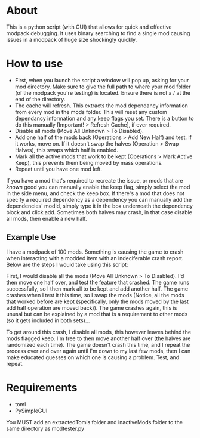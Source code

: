 # About
This is a python script (with GUI) that allows for quick and effective modpack debugging. It uses binary searching to find a single mod causing issues in a modpack of huge size shockingly quickly.


# How to use
* First, when you launch the script a window will pop up, asking for your mod directory. Make sure to give the full path to where your mod folder (of the modpack you're testing) is located. Ensure there is not a / at the end of the directory.
* The cache will refresh. This extracts the mod dependancy information from every mod in the mods folder. This will reset any custom dependancy information and any keep flags you set. There is a button to do this manually [Important! > Refresh Cache], if ever required.
* Disable all mods (Move All Unknown > To Disabled).
* Add one half of the mods back (Operations > Add New Half) and test. If it works, move on. If it doesn't swap the halves (Operation > Swap Halves), this swaps which half is enabled.
* Mark all the active mods that work to be kept (Operations > Mark Active Keep), this prevents them being moved by mass operations. 
* Repeat until you have one mod left.

If you have a mod that's required to recreate the issue, or mods that are *known* good you can manually enable the keep flag, simply select the mod in the side menu, and check the keep box. If there's a mod that does not specify a required dependency as a dependency you can manually add the dependencies' modId, simply type it in the box underneath the dependency block and click add. Sometimes both halves may crash, in that case disable all mods, then enable a new half.

## Example Use
I have a modpack of 100 mods. Something is causing the game to crash when interacting with a modded item with an indeciferable crash report. Below are the steps I would take using this script:

First, I would disable all the mods (Move All Unknown > To Disabled). I'd then move one half over, and test the feature that crashed. The game runs successfully, so I then mark all to be kept and add another half. The game crashes when I test it this time, so I swap the mods (Notice, all the mods that worked before are kept (specifically, only the mods moved by the last add half operation are moved back)). The game crashes again, this is unusal but can be explained by a mod that is a requirement to other mods (so it gets included in both sets)...

To get around this crash, I disable all mods, this however leaves behind the mods flagged keep. I'm free to then move another half over (the halves are randomized each time). The game doesn't crash this time, and I repeat the process over and over again until I'm down to my last few mods, then I can make educated guesses on which one is causing a problem. Test, and repeat.

# Requirements
* toml
* PySimpleGUI

You MUST add an extractedTomls folder and inactiveMods folder to the same directory as modtester.py